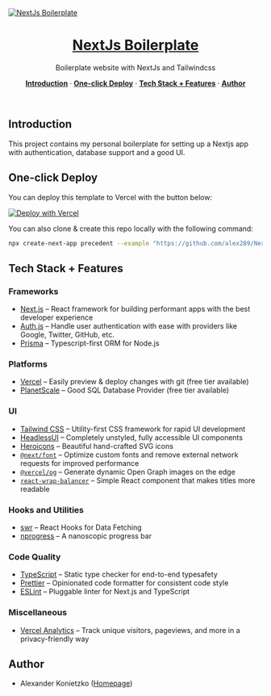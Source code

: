 <a href="https://next-js-boilerplate-sable.vercel.app/">
  <img alt="NextJs Boilerplate" src="https://repository-images.githubusercontent.com/256284214/eb1dcdd6-bd18-4202-a3ee-8b92ed83939d">
  <h1 align="center">NextJs Boilerplate</h1>
</a>

<p align="center">
  Boilerplate website with NextJs and Tailwindcss
</p>

<p align="center">
  <a href="#introduction"><strong>Introduction</strong></a> ·
  <a href="#one-click-deploy"><strong>One-click Deploy</strong></a> ·
  <a href="#tech-stack--features"><strong>Tech Stack + Features</strong></a> ·
  <a href="#author"><strong>Author</strong></a>
</p>
<br/>

## Introduction

This project contains my personal boilerplate for setting up a Nextjs app with authentication, database support and a good UI.

## One-click Deploy

You can deploy this template to Vercel with the button below:

[![Deploy with Vercel](https://vercel.com/button)](https://vercel.com/new/clone?repository-url=https%3A%2F%2Fgithub.com%2Falex289%2FNextJs-Boilerplate&env=NEXTAUTH_URL,NEXTAUTH_SECRET,GITHUB_ID,GITHUB_SECRET,DATABASE_URL&envDescription=NEXTAUTH%20and%20GITHUB%20variables%20are%20needed%20for%20auth&envLink=https%3A%2F%2Fgithub.com%2Falex289%2FNextJs-Boilerplate%2Fblob%2Fmain%2F.env.example&project-name=nextjs-boilerplate&repository-name=nextjs-boilerplate&demo-title=NextJs%20Boilerplate%20Demo&demo-description=Boilerplate%20website%20with%20NextJs%20and%20Tailwindcss&demo-url=https%3A%2F%2Fnext-js-boilerplate-sable.vercel.app%2F&demo-image=https%3A%2F%2Frepository-images.githubusercontent.com%2F256284214%2Feb1dcdd6-bd18-4202-a3ee-8b92ed83939d)

You can also clone & create this repo locally with the following command:

```bash
npx create-next-app precedent --example "https://github.com/alex289/NextJs-Boilerplate"
```

## Tech Stack + Features

### Frameworks

- [Next.js](https://nextjs.org/) – React framework for building performant apps with the best developer experience
- [Auth.js](https://authjs.dev/) – Handle user authentication with ease with providers like Google, Twitter, GitHub, etc.
- [Prisma](https://www.prisma.io/) – Typescript-first ORM for Node.js

### Platforms

- [Vercel](https://vercel.com/) – Easily preview & deploy changes with git (free tier available)
- [PlanetScale](https://planetscale.com/) – Good SQL Database Provider (free tier available)

### UI

- [Tailwind CSS](https://tailwindcss.com/) – Utility-first CSS framework for rapid UI development
- [HeadlessUI](https://headlessui.com/) – Completely unstyled, fully accessible UI components
- [Heroicons](https://heroicons.com/) – Beautiful hand-crafted SVG icons
- [`@next/font`](https://nextjs.org/docs/basic-features/font-optimization) – Optimize custom fonts and remove external network requests for improved performance
- [`@vercel/og`](https://vercel.com/docs/concepts/functions/edge-functions/og-image-generation) – Generate dynamic Open Graph images on the edge
- [`react-wrap-balancer`](https://github.com/shuding/react-wrap-balancer) – Simple React component that makes titles more readable

### Hooks and Utilities

- [swr](https://swr.vercel.app/) – React Hooks for Data Fetching
- [nprogress](https://ricostacruz.com/nprogress/) – A nanoscopic progress bar

### Code Quality

- [TypeScript](https://www.typescriptlang.org/) – Static type checker for end-to-end typesafety
- [Prettier](https://prettier.io/) – Opinionated code formatter for consistent code style
- [ESLint](https://eslint.org/) – Pluggable linter for Next.js and TypeScript

### Miscellaneous

- [Vercel Analytics](https://vercel.com/analytics) – Track unique visitors, pageviews, and more in a privacy-friendly way

## Author

- Alexander Konietzko ([Homepage](https://alexanderkonietzko.vercel.app/))
